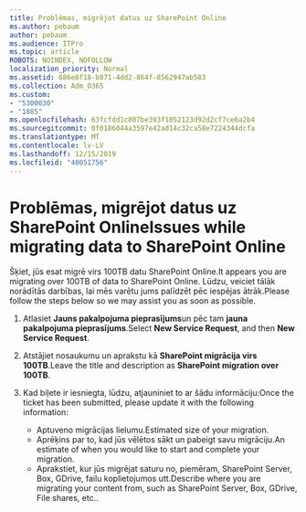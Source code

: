 ```yaml
---
title: Problēmas, migrējot datus uz SharePoint Online
ms.author: pebaum
author: pebaum
ms.audience: ITPro
ms.topic: article
ROBOTS: NOINDEX, NOFOLLOW
localization_priority: Normal
ms.assetid: 686e8f18-b871-4dd2-864f-8562947ab583
ms.collection: Adm_O365
ms.custom:
- "5300030"
- "1885"
ms.openlocfilehash: 63fcfdd1c807be393f1052123d92d2cf7ce6a2b4
ms.sourcegitcommit: 0f0186044a3597e42ad14c32ca58e7224344dcfa
ms.translationtype: MT
ms.contentlocale: lv-LV
ms.lasthandoff: 12/15/2019
ms.locfileid: "40051756"
---
```

# <a name="issues-while-migrating-data-to-sharepoint-online"></a><span data-ttu-id="34680-102">Problēmas, migrējot datus uz SharePoint Online</span><span class="sxs-lookup"><span data-stu-id="34680-102">Issues while migrating data to SharePoint Online</span></span>

<span data-ttu-id="34680-103">Šķiet, jūs esat migrē virs 100TB datu SharePoint Online.</span><span class="sxs-lookup"><span data-stu-id="34680-103">It appears you are migrating over 100TB of data to SharePoint Online.</span></span> <span data-ttu-id="34680-104">Lūdzu, veiciet tālāk norādītās darbības, lai mēs varētu jums palīdzēt pēc iespējas ātrāk.</span><span class="sxs-lookup"><span data-stu-id="34680-104">Please follow the steps below so we may assist you as soon as possible.</span></span> 

1. <span data-ttu-id="34680-105">Atlasiet **Jauns pakalpojuma pieprasījums**un pēc tam **jauna pakalpojuma pieprasījums**.</span><span class="sxs-lookup"><span data-stu-id="34680-105">Select **New Service Request**, and then **New Service Request**.</span></span> 
2. <span data-ttu-id="34680-106">Atstājiet nosaukumu un aprakstu kā **SharePoint migrācija virs 100TB**.</span><span class="sxs-lookup"><span data-stu-id="34680-106">Leave the title and description as **SharePoint migration over 100TB**.</span></span>
3. <span data-ttu-id="34680-107">Kad biļete ir iesniegta, lūdzu, atjauniniet to ar šādu informāciju:</span><span class="sxs-lookup"><span data-stu-id="34680-107">Once the ticket has been submitted, please update it with the following information:</span></span> 

    - <span data-ttu-id="34680-108">Aptuveno migrācijas lielumu.</span><span class="sxs-lookup"><span data-stu-id="34680-108">Estimated size of your migration.</span></span>
    - <span data-ttu-id="34680-109">Aprēķins par to, kad jūs vēlētos sākt un pabeigt savu migrāciju.</span><span class="sxs-lookup"><span data-stu-id="34680-109">An estimate of when you would like to start and complete your migration.</span></span>
    - <span data-ttu-id="34680-110">Aprakstiet, kur jūs migrējat saturu no, piemēram, SharePoint Server, Box, GDrive, failu koplietojumos utt.</span><span class="sxs-lookup"><span data-stu-id="34680-110">Describe where you are migrating your content from, such as SharePoint Server, Box, GDrive, File shares, etc..</span></span>


  


